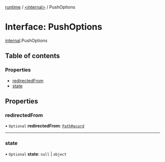 [runtime](../overview.md) / [<internal\>](../modules/internal_.md) / PushOptions

# Interface: PushOptions

[internal](../modules/internal_.md).PushOptions

## Table of contents

### Properties

- [redirectedFrom](internal_.PushOptions.md#redirectedfrom)
- [state](internal_.PushOptions.md#state)

## Properties

### redirectedFrom

• `Optional` **redirectedFrom**: [`PathRecord`](../modules/internal_.__Users_user_project_shuvi_packages_router_lib_index_.md#pathrecord)

___

### state

• `Optional` **state**: ``null`` \| `object`
